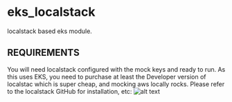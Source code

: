 # eks_localstack
localstack based eks module.

## REQUIREMENTS
You will need localstack configured with the mock keys and ready to run. As this uses EKS, you need to purchase at least the Developer version of localstac which is super cheap, and mocking aws locally rocks. Please refer to the localstack GitHub for installation, etc: ![alt text](https://github.com/localstack/localstack "localstack")
